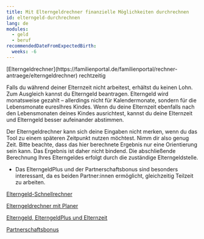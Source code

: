 ```yaml
---
title: Mit Elterngeldrechner finanzielle Möglichkeiten durchrechnen
id: elterngeld-durchrechnen
lang: de
modules:
  - geld
  - beruf
recommendedDateFromExpectedBirth:
  weeks: -6
---
```


<bmfsfj-todo-extension-panel title="Wo" icon="map-marked-alt">
[Elterngeldrechner](https://familienportal.de/familienportal/rechner-antraege/elterngeldrechner)
</bmfsfj-todo-extension-panel>

<bmfsfj-todo-extension-panel title="Wann?" icon="calendar-check">
rechtzeitig
</bmfsfj-todo-extension-panel>

<bmfsfj-todo-extension-panel title="Info" icon="info-circle">

Falls du während deiner Elternzeit nicht arbeitest, erhältst du keinen Lohn.
Zum Ausgleich kannst du Elterngeld beantragen. 
Elterngeld wird monatsweise gezahlt – allerdings nicht für Kalendermonate, sondern für die Lebensmonate euresIhres Kindes. Wenn du deine Elternzeit ebenfalls nach den Lebensmonaten deines Kindes ausrichtest, kannst du deine Elternzeit und Elterngeld besser aufeinander abstimmen.

</bmfsfj-todo-extension-panel>


<bmfsfj-todo-extension-panel title="Stolperfalle" icon="exclamation">

Der Elterngeldrechner kann sich deine Eingaben nicht merken, wenn du das Tool zu einem späteren Zeitpunkt nutzen möchtest.
Nimm dir also genug Zeit.
Bitte beachte, dass das hier berechnete Ergebnis nur eine Orientierung sein kann.
Das Ergebnis ist daher nicht bindend.
Die abschließende Berechnung Ihres Elterngeldes erfolgt durch die zuständige Elterngeldstelle.

</bmfsfj-todo-extension-panel>

<bmfsfj-todo-extension-panel title="Tipp Partnerschaftlichkeit" icon="glass-cheers">

* Das ElterngeldPlus und der  Partnerschaftsbonus sind besonders interessant, da es beiden Partner:innen ermöglicht, gleichzeitig Teilzeit zu arbeiten.

</bmfsfj-todo-extension-panel>


<bmfsfj-todo-extension-panel title="Weiterführende Informationen" icon="external-link-alt">

[Elterngeld-Schnellrechner](https://familienportal.de/familienportal/rechner-antraege/elterngeldrechner)

[Elterngeldrechner mit Planer](https://familienportal.de/familienportal/meta/egr)

[Elterngeld, ElterngeldPlus und Elternzeit](https://www.bmfsfj.de/resource/blob/93614/e3612d5cc348a32310c1f09672ae09af/elterngeld-elterngeldplus-und-elternzeit-data.pdf)

[Partnerschaftsbonus](https://www.bmfsfj.de/bmfsfj/themen/familie/familienleistungen/elterngeld/elterngeld-73752)

</bmfsfj-todo-extension-panel>

